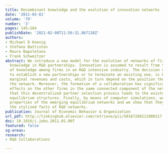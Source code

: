 ```yaml
---
title: Recombinant knowledge and the evolution of innovation networks
date: '2011-03-01'
volume: '79'
number: '3'
pages: 145–164
publishDate: '2021-02-08T11:56:31.867138Z'
authors:
- Michael D Koenig
- Stefano Battiston
- Mauro Napoletano
- Frank Schweitzer
abstract: We introduce a new model for the evolution of networks of firms exchanging
  knowledge in R&D partnerships. Innovation is assumed to result from the recombination
  of knowledge among firms in an R&D intensive industry. The decision of two firms
  to establish a new partnerships or to terminate an existing one, is based on their
  marginal revenues and costs, which in turn depend on the position they occupy in
  the network. Moreover, the formation of a collaboration has significant external
  effects on the other firms in the same connected component of the network. We show
  that this decentralized partner selection process leads to the existence of multiple
  equilibrium structures. Finally, by means of computer simulations, we study the
  properties of the emerging equilibrium networks and we show that they reproduce
  the stylized facts of R&D networks.
publication: Journal of Economic Behavior & Organization
url_pdf: http://linkinghub.elsevier.com/retrieve/pii/S0167268111000217
doi: 10.1016/j.jebo.2011.01.007
featured: false
sg-areas:
research:
- R&D Collaborations

---
```

